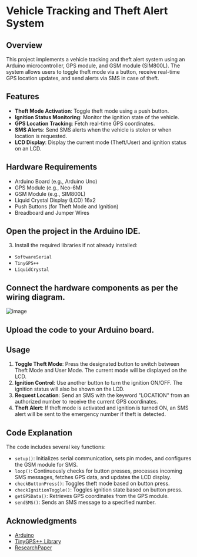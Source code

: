 # Vehicle Tracking and Theft Alert System

## Overview
This project implements a vehicle tracking and theft alert system using an Arduino microcontroller, GPS module, and GSM module (SIM800L). The system allows users to toggle theft mode via a button, receive real-time GPS location updates, and send alerts via SMS in case of theft.

## Features
- **Theft Mode Activation**: Toggle theft mode using a push button.
- **Ignition Status Monitoring**: Monitor the ignition state of the vehicle.
- **GPS Location Tracking**: Fetch real-time GPS coordinates.
- **SMS Alerts**: Send SMS alerts when the vehicle is stolen or when location is requested.
- **LCD Display**: Display the current mode (Theft/User) and ignition status on an LCD.

## Hardware Requirements
- Arduino Board (e.g., Arduino Uno)
- GPS Module (e.g., Neo-6M)
- GSM Module (e.g., SIM800L)
- Liquid Crystal Display (LCD) 16x2
- Push Buttons (for Theft Mode and Ignition)
- Breadboard and Jumper Wires

## Open the project in the Arduino IDE.

3. Install the required libraries if not already installed:
- `SoftwareSerial`
- `TinyGPS++`
- `LiquidCrystal`

## Connect the hardware components as per the wiring diagram.

![image](https://github.com/user-attachments/assets/155124f8-3df0-4d1c-ad16-34a7b03081d5)


## Upload the code to your Arduino board.

## Usage
1. **Toggle Theft Mode**: Press the designated button to switch between Theft Mode and User Mode. The current mode will be displayed on the LCD.
2. **Ignition Control**: Use another button to turn the ignition ON/OFF. The ignition status will also be shown on the LCD.
3. **Request Location**: Send an SMS with the keyword "LOCATION" from an authorized number to receive the current GPS coordinates.
4. **Theft Alert**: If theft mode is activated and ignition is turned ON, an SMS alert will be sent to the emergency number if theft is detected.

## Code Explanation
The code includes several key functions:
- `setup()`: Initializes serial communication, sets pin modes, and configures the GSM module for SMS.
- `loop()`: Continuously checks for button presses, processes incoming SMS messages, fetches GPS data, and updates the LCD display.
- `checkButtonPress()`: Toggles theft mode based on button press.
- `checkIgnitionToggle()`: Toggles ignition state based on button press.
- `getGPSData()`: Retrieves GPS coordinates from the GPS module.
- `sendSMS()`: Sends an SMS message to a specified number.

## Acknowledgments
- [Arduino](https://www.arduino.cc/)
- [TinyGPS++ Library](https://github.com/mikalhart/TinyGPSPlus)
- [ResearchPaper](https://drive.google.com/file/d/1ZRaERi79drfxl2U_C5F14e4ZHzzDZDvd/view)

